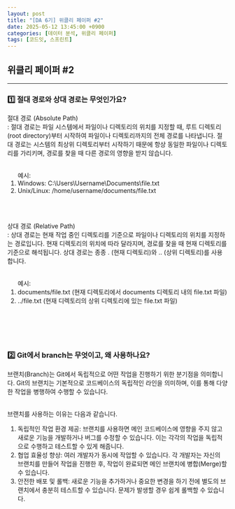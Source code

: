 ```yaml
---
layout: post
title: "[DA 6기] 위클리 페이퍼 #2"
date: 2025-05-12 13:45:00 +0900
categories: [데이터 분석, 위클리 페이퍼]
tags: [코드잇, 스프린트]
---
```

<style>
    .initial-content, .search-content{
        padding-left: 40px;
        padding-right: 40px;
    }

</style>

<h2>위클리 페이퍼 #2</h2>

---

<h3>1️⃣ 절대 경로와 상대 경로는 무엇인가요?</h3>

<p>
절대 경로 (Absolute Path)<br>
: 절대 경로는 파일 시스템에서 파일이나 디렉토리의 위치를 지정할 때, 루트 디렉토리(root directory)부터 시작하여 파일이나 디렉토리까지의 전체 경로를 나타냅니다. 절대 경로는 시스템의 최상위 디렉토리부터 시작하기 때문에 항상 동일한 파일이나 디렉토리를 가리키며, 경로를 찾을 때 다른 경로의 영향을 받지 않습니다.<br><br>

<ol>
예시:<br>
    <li>Windows: C:\Users\Username\Documents\file.txt</li>
    <li>Unix/Linux: /home/username/documents/file.txt</li>
</ol><br><br>

상대 경로 (Relative Path)<br>
: 상대 경로는 현재 작업 중인 디렉토리를 기준으로 파일이나 디렉토리의 위치를 지정하는 경로입니다. 현재 디렉토리의 위치에 따라 달라지며, 경로를 찾을 때 현재 디렉토리를 기준으로 해석됩니다. 상대 경로는 종종 . (현재 디렉토리)와 .. (상위 디렉토리)를 사용합니다.<br><br>

<ol>
예시:<br>
    <li>documents/file.txt (현재 디렉토리에서 documents 디렉토리 내의 file.txt 파일)</li>
    <li>../file.txt (현재 디렉토리의 상위 디렉토리에 있는 file.txt 파일)</li>
</ol><br><br>
</p>

<br>

<h3>2️⃣ Git에서 branch는 무엇이고, 왜 사용하나요?</h3>

<p>
브랜치(Branch)는 Git에서 독립적으로 어떤 작업을 진행하기 위한 분기점을 의미합니다. Git의 브랜치는 기본적으로 코드베이스의 독립적인 라인을 의미하며, 이를 통해 다양한 작업을 병행하여 수행할 수 있습니다.<br><br>

브랜치를 사용하는 이유는 다음과 같습니다.

<ol>
    <li>독립적인 작업 환경 제공: 브랜치를 사용하면 메인 코드베이스에 영향을 주지 않고 새로운 기능을 개발하거나 버그를 수정할 수 있습니다. 이는 각각의 작업을 독립적으로 수행하고 테스트할 수 있게 해줍니다.</li>
    <li>협업 효율성 향상: 여러 개발자가 동시에 작업할 수 있습니다. 각 개발자는 자신의 브랜치를 만들어 작업을 진행한 후, 작업이 완료되면 메인 브랜치에 병합(Merge)할 수 있습니다.</li>
    <li>안전한 배포 및 롤백: 새로운 기능을 추가하거나 중요한 변경을 하기 전에 별도의 브랜치에서 충분히 테스트할 수 있습니다. 문제가 발생할 경우 쉽게 롤백할 수 있습니다.</li>
</ol>
</p>